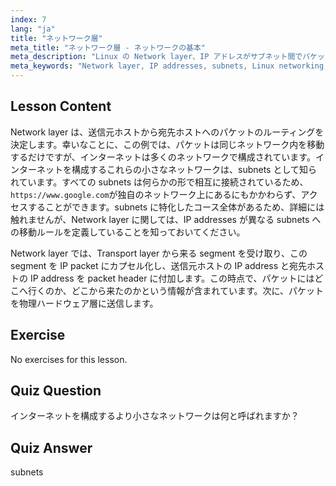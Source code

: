 ```yaml
---
index: 7
lang: "ja"
title: "ネットワーク層"
meta_title: "ネットワーク層 - ネットワークの基本"
meta_description: "Linux の Network layer、IP アドレスがサブネット間でパケットをルーティングする方法、およびデータ伝送におけるその役割について学びます。Linux ネットワーキングの旅を始めましょう！"
meta_keywords: "Network layer, IP addresses, subnets, Linux networking, packet routing, beginner, tutorial, guide"
---
```


## Lesson Content

Network layer は、送信元ホストから宛先ホストへのパケットのルーティングを決定します。幸いなことに、この例では、パケットは同じネットワーク内を移動するだけですが、インターネットは多くのネットワークで構成されています。インターネットを構成するこれらの小さなネットワークは、subnets として知られています。すべての subnets は何らかの形で相互に接続されているため、`https://www.google.com`が独自のネットワーク上にあるにもかかわらず、アクセスすることができます。subnets に特化したコース全体があるため、詳細には触れませんが、Network layer に関しては、IP addresses が異なる subnets への移動ルールを定義していることを知っておいてください。

Network layer では、Transport layer から来る segment を受け取り、この segment を IP packet にカプセル化し、送信元ホストの IP address と宛先ホストの IP address を packet header に付加します。この時点で、パケットにはどこへ行くのか、どこから来たのかという情報が含まれています。次に、パケットを物理ハードウェア層に送信します。

## Exercise

No exercises for this lesson.

## Quiz Question

インターネットを構成するより小さなネットワークは何と呼ばれますか？

## Quiz Answer

subnets
